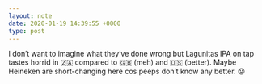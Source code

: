 ```yaml
---
layout: note
date: 2020-01-19 14:39:55 +0000
type: post
---
```


I don’t want to imagine what they’ve done wrong but Lagunitas IPA on tap tastes horrid in 🇿🇦 compared to 🇬🇧 (meh) and 🇺🇸 (better). Maybe Heineken are short-changing here cos peeps don’t know any better. 😟

